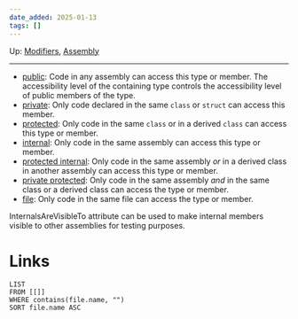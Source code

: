 ```yaml
---
date_added: 2025-01-13
tags: []
---
```

Up: [Modifiers](Modifiers.md), [Assembly](Assembly.md)
___
- [public](https://learn.microsoft.com/en-us/dotnet/csharp/language-reference/keywords/public): Code in any assembly can access this type or member. The accessibility level of the containing type controls the accessibility level of public members of the type.
- [private](https://learn.microsoft.com/en-us/dotnet/csharp/language-reference/keywords/private): Only code declared in the same `class` or `struct` can access this member.
- [protected](https://learn.microsoft.com/en-us/dotnet/csharp/language-reference/keywords/protected): Only code in the same `class` or in a derived `class` can access this type or member.
- [internal](https://learn.microsoft.com/en-us/dotnet/csharp/language-reference/keywords/internal): Only code in the same assembly can access this type or member.
- [protected internal](https://learn.microsoft.com/en-us/dotnet/csharp/language-reference/keywords/protected-internal): Only code in the same assembly _or_ in a derived class in another assembly can access this type or member.
- [private protected](https://learn.microsoft.com/en-us/dotnet/csharp/language-reference/keywords/private-protected): Only code in the same assembly _and_ in the same class or a derived class can access the type or member.
- [file](https://learn.microsoft.com/en-us/dotnet/csharp/language-reference/keywords/file): Only code in the same file can access the type or member.

InternalsAreVisibleTo attribute can be used to make internal members visible to other assemblies for testing purposes.
# Links
```dataview
LIST
FROM [[]]
WHERE contains(file.name, "")
SORT file.name ASC
```
